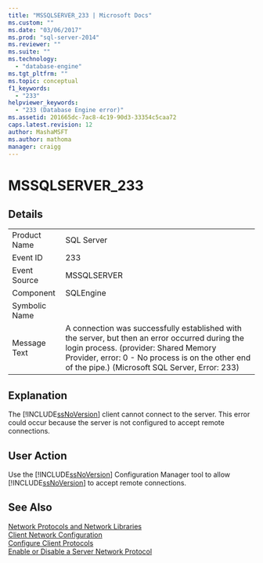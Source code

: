 ```yaml
---
title: "MSSQLSERVER_233 | Microsoft Docs"
ms.custom: ""
ms.date: "03/06/2017"
ms.prod: "sql-server-2014"
ms.reviewer: ""
ms.suite: ""
ms.technology: 
  - "database-engine"
ms.tgt_pltfrm: ""
ms.topic: conceptual
f1_keywords: 
  - "233"
helpviewer_keywords: 
  - "233 (Database Engine error)"
ms.assetid: 201665dc-7ac8-4c19-90d3-33354c5caa72
caps.latest.revision: 12
author: MashaMSFT
ms.author: mathoma
manager: craigg
---
```

# MSSQLSERVER_233
    
## Details  
  
|||  
|-|-|  
|Product Name|SQL Server|  
|Event ID|233|  
|Event Source|MSSQLSERVER|  
|Component|SQLEngine|  
|Symbolic Name||  
|Message Text|A connection was successfully established with the server, but then an error occurred during the login process. (provider: Shared Memory Provider, error: 0 - No process is on the other end of the pipe.) (Microsoft SQL Server, Error: 233)|  
  
## Explanation  
 The [!INCLUDE[ssNoVersion](../../includes/ssnoversion-md.md)] client cannot connect to the server. This error could occur because the server is not configured to accept remote connections.  
  
## User Action  
 Use the [!INCLUDE[ssNoVersion](../../includes/ssnoversion-md.md)] Configuration Manager tool to allow [!INCLUDE[ssNoVersion](../../includes/ssnoversion-md.md)] to accept remote connections.  
  
## See Also  
 [Network Protocols and Network Libraries](../../sql-server/install/network-protocols-and-network-libraries.md)   
 [Client Network Configuration](../../database-engine/configure-windows/client-network-configuration.md)   
 [Configure Client Protocols](../../database-engine/configure-windows/configure-client-protocols.md)   
 [Enable or Disable a Server Network Protocol](../../database-engine/configure-windows/enable-or-disable-a-server-network-protocol.md)  
  
  
